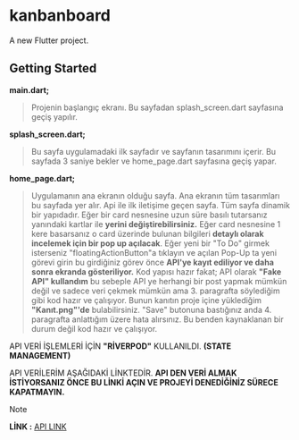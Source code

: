 # kanbanboard

A new Flutter project.

## Getting Started

**main.dart;**
> Projenin başlangıç ekranı. Bu sayfadan splash_screen.dart sayfasına geçiş yapılır.

**splash_screen.dart;**
> Bu sayfa uygulamadaki ilk sayfadır ve sayfanın tasarımını içerir. Bu sayfada 3 saniye bekler ve home_page.dart sayfasına geçiş yapar.

**home_page.dart;**
> Uygulamanın ana ekranın olduğu sayfa. Ana ekranın tüm tasarımları bu sayfada yer alır. Api ile ilk iletişime geçen sayfa. Tüm sayfa dinamik bir yapıdadır.
> Eğer bir card nesnesine uzun süre basılı tutarsanız yanındaki kartlar ile **yerini değiştirebilirsiniz.** Eğer card nesnesine 1 kere basarsanız o card üzerinde bulunan bilgileri **detaylı olarak incelemek için bir pop up açılacak**.
> Eğer yeni bir "To Do" girmek isterseniz "floatingActionButton"a tıklayın ve açılan Pop-Up ta yeni görevi girin bu girdiğiniz görev önce **API'ye kayıt ediliyor ve daha sonra ekranda gösteriliyor.** Kod yapısı hazır fakat;
> API olarak **"Fake API" kullandım** bu sebeple API ye herhangi bir post yapmak mümkün değil ve sadece veri çekmek mümkün ama 3. paragrafta söylediğim gibi kod hazır ve çalışıyor. Bunun kanıtın proje içine yüklediğim **"Kanıt.png"'de** bulabilirsiniz.
> "Save" butonuna bastığınız anda 4. paragrafta anlattığım üzere hata alırsınız. Bu benden kaynaklanan bir durum değil kod hazır ve çalışıyor.

API VERİ İŞLEMLERİ İÇİN **"RİVERPOD"** KULLANILDI. **(STATE MANAGEMENT)**

API VERİLERİM AŞAĞIDAKİ LİNKTEDİR. **API DEN VERİ ALMAK İSTİYORSANIZ ÖNCE BU LİNKİ AÇIN VE PROJEYİ DENEDİĞİNİZ SÜRECE KAPATMAYIN.**

> [!NOTE]
**LİNK :** [API LINK](https://api.npoint.io/8518ae46bf02ca8e885c)
